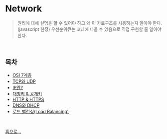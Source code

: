 # Network

> 원리에 대해 설명을 할 수 있어야 하고 왜 이 자료구조를 사용하는지 알아야 한다.
> (javascript 한정) 우선순위큐는 코테에 나올 수 있음으로 직접 구현할 줄 알아야 한다.

<br>

## 목차
- [OSI 7계층](./OSI%207계층.md)
- [TCP와 UDP]()
- [IP란?]()
- [대칭키 & 공개키]()
- [HTTP & HTTPS](./HTTP%20&%20HTTPS.md)
- [DNS와 DHCP]()
- [로드 밸런싱(Load Balancing)]()




<br/>

[ 홈으로...](../README.md)